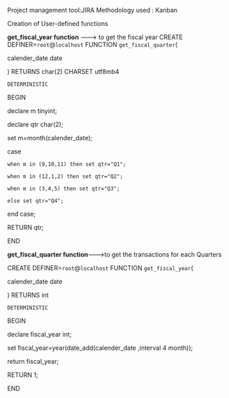 Project management tool:JIRA
Methodology used : Kanban


Creation of User-defined functions

**get_fiscal_year function** ---> to get the fiscal year 
CREATE DEFINER=`root`@`localhost` FUNCTION `get_fiscal_quarter`(

 calender_date date
 
 ) RETURNS char(2) CHARSET utf8mb4
 
    DETERMINISTIC
    
BEGIN

declare m tinyint;

declare qtr char(2);

set m=month(calender_date);

case

	when m in (9,10,11) then set qtr="Q1";
 
	when m in (12,1,2) then set qtr="Q2";
 
	when m in (3,4,5) then set qtr="Q3";
 
    else set qtr="Q4";
    
end case;

RETURN qtr;

END

**get_fiscal_quarter function**--->to get the transactions for each Quarters

CREATE DEFINER=`root`@`localhost` FUNCTION `get_fiscal_year`(

calender_date date

) RETURNS int

    DETERMINISTIC
    
BEGIN

declare fiscal_year int;

set fiscal_year=year(date_add(calender_date ,interval 4 month));

return fiscal_year;

RETURN 1;

END




